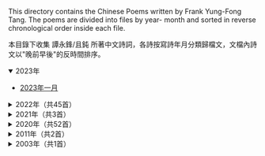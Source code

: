 This directory contains the Chinese Poems written by Frank Yung-Fong Tang. The poems are divided into files by year- month and sorted in reverse chronological order inside each file. 

本目錄下收集 譚永鋒/且鈍 所著中文詩詞，各詩按寫詩年月分類歸檔文，文檔內詩文以"晚前早後"的反時間排序。

<details open>
<summary>2023年</summary>
  
- [2023年一月](./2023-01.md)
</details>

<details>
<summary>2022年（共45首）</summary>
  
- [2022年六月（7首）](./2022-06.md)
- [2022年七月（2首）](./2022-07.md)
- [2022年八月（1首）](./2022-08.md)
- [2022年九月（3首）](./2022-09.md)
- [2022年十一月（16首）](./2022-11.md)
- [2022年十二月（16首）](./2022-12.md)
</details>

<details>
<summary>2021年（共3首）</summary>
  
- [2021年九月（3首）](./2021-09.md)
</details>

<details>
<summary>2020年（共52首）</summary>
  
- [2020年六月（7首）](./2020-06.md)
- [2020年七月（12首）](./2020-07.md)
- [2020年八月（33首）](./2020-08.md)
</details>

<details>
<summary>2011年（共2首）</summary>
  
- [2011年八月（1首）](./2011-08.md)
- [2011年九月（1首）](./2011-09.md)
</details>

<details>
<summary>2003年（共1首）</summary>
  
- [2003年五月（1首）](./2003-05.md)
</details>
